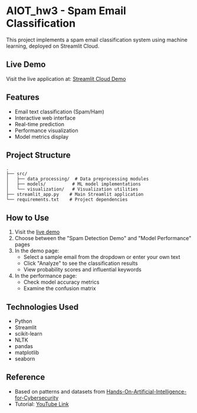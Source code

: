 # AIOT_hw3 - Spam Email Classification

This project implements a spam email classification system using machine learning, deployed on Streamlit Cloud.

## Live Demo
Visit the live application at: [Streamlit Cloud Demo](https://aiothw3-jycxbyewety9g3fogipmeq.streamlit.app/)

## Features
- Email text classification (Spam/Ham)
- Interactive web interface
- Real-time prediction
- Performance visualization
- Model metrics display

## Project Structure
```
.
├── src/
│   ├── data_processing/  # Data preprocessing modules
│   ├── models/          # ML model implementations
│   └── visualization/   # Visualization utilities
├── streamlit_app.py    # Main Streamlit application
└── requirements.txt    # Project dependencies
```

## How to Use
1. Visit the [live demo](https://aiothw3-jycxbyewety9g3fogipmeq.streamlit.app/)
2. Choose between the "Spam Detection Demo" and "Model Performance" pages
3. In the demo page:
   - Select a sample email from the dropdown or enter your own text
   - Click "Analyze" to see the classification results
   - View probability scores and influential keywords
4. In the performance page:
   - Check model accuracy metrics
   - Examine the confusion matrix

## Technologies Used
- Python
- Streamlit
- scikit-learn
- NLTK
- pandas
- matplotlib
- seaborn

## Reference
- Based on patterns and datasets from [Hands-On-Artificial-Intelligence-for-Cybersecurity](https://github.com/PacktPublishing/Hands-On-Artificial-Intelligence-for-Cybersecurity.git)
- Tutorial: [YouTube Link](https://www.youtube.com/watch?v=ANjiJQQIBo0)